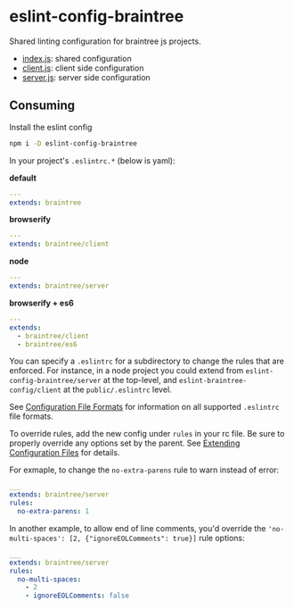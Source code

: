 eslint-config-braintree
===

Shared linting configuration for braintree js projects.

- [index.js](./index.js): shared configuration
- [client.js](./client.js): client side configuration
- [server.js](./server.js): server side configuration

Consuming
---

Install the eslint config

```bash
npm i -D eslint-config-braintree
```

In your project's `.eslintrc.*` (below is yaml):

__default__
```yaml
---
extends: braintree
```

__browserify__
```yaml
---
extends: braintree/client
```

__node__
```yaml
---
extends: braintree/server
```

__browserify + es6__
```yaml
---
extends:
  - braintree/client
  - braintree/es6
```

You can specify a `.eslintrc` for a subdirectory to change the rules that are enforced. For instance, in a node project you could extend from `eslint-config-braintree/server` at the top-level, and `eslint-braintree-config/client` at the `public/.eslintrc` level.

See [Configuration File Formats](https://eslint.org/docs/user-guide/configuring#configuration-file-formats) for information on all supported `.eslintrc` file formats.

To override rules, add the new config under `rules` in your rc file. Be sure to properly override any options set by the parent. See [Extending Configuration Files](https://eslint.org/docs/user-guide/configuring#extending-configuration-files) for details.

For exmaple, to change the `no-extra-parens` rule to warn instead of error:

```yaml
___
extends: braintree/server
rules:
  no-extra-parens: 1
```

In another example, to allow end of line comments, you'd override the `'no-multi-spaces': [2, {"ignoreEOLComments": true}]` rule options:

```yaml
___
extends: braintree/server
rules:
  no-multi-spaces:
    - 2
    - ignoreEOLComments: false
```

